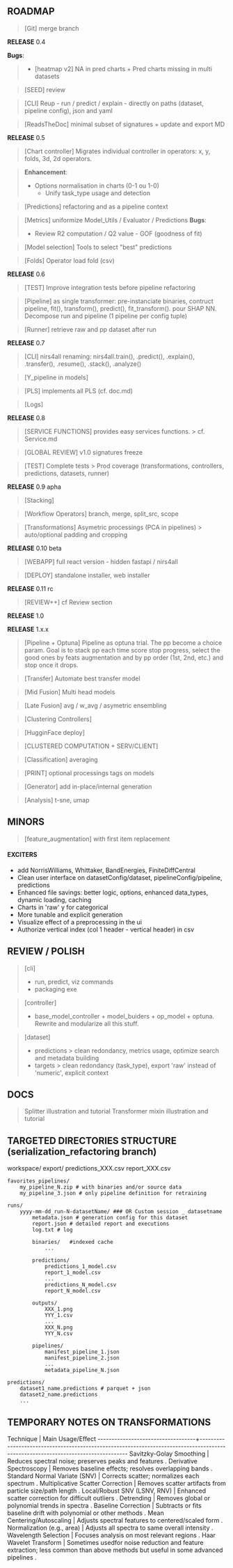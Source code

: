 ## ROADMAP ##

> [Git] merge branch

**RELEASE** 0.4

**Bugs**:
>   - [heatmap v2] NA in pred charts + Pred charts missing in multi datasets

> [SEED] review

> [CLI]  Reup - run / predict / explain - directly on paths (dataset, pipeline config), json and yaml

> [ReadsTheDoc] minimal subset of signatures + update and export MD

**RELEASE** 0.5

> [Chart controller] Migrates individual controller in operators: x, y, folds, 3d, 2d operators.

> **Enhancement**:
> - Options normalisation in charts (0-1 ou 1-0)
>   - Unify task_type usage and detection

> [Predictions] refactoring and as a pipeline context

> [Metrics] uniformize Model_Utils / Evaluator / Predictions
**Bugs**:
>   - Review R2 computation / Q2 value - GOF (goodness of fit)

> [Model selection] Tools to select "best" predictions

> [Folds] Operator load fold (csv)

**RELEASE** 0.6

> [TEST] Improve integration tests before pipeline refactoring

> [Pipeline] as single transformer: pre-instanciate binaries, contruct pipeline, fit(), transform(), predict(), fit_transform(). pour SHAP NN. Decompose run and pipeline (1 pipeline per config tuple)

> [Runner] retrieve raw and pp dataset after run

**RELEASE** 0.7

> [CLI] nirs4all renaming: nirs4all.train(), .predict(), .explain(), .transfer(), .resume(), .stack(), .analyze()

> [Y_pipeline in models]

> [PLS] implements all PLS (cf. doc.md)

> [Logs]

**RELEASE** 0.8

> [SERVICE FUNCTIONS] provides easy services functions. > cf. Service.md

> [GLOBAL REVIEW] v1.0 signatures freeze

> [TEST] Complete tests > Prod coverage (transformations, controllers, predictions, datasets, runner)

**RELEASE**  0.9 apha

> [Stacking]

> [Workflow Operators] branch, merge, split_src, scope

> [Transformations] Asymetric processings (PCA in pipelines) > auto/optional padding and cropping

**RELEASE** 0.10 beta

> [WEBAPP] full react version - hidden fastapi / nirs4all

> [DEPLOY] standalone installer, web installer

**RELEASE** 0.11 rc

> [REVIEW++] cf Review section

**RELEASE** 1.0

**RELEASE** 1.x.x

> [Pipeline + Optuna] Pipeline as optuna trial. The pp become a choice param. Goal is to stack pp each time score stop progress, select the good ones by feats augmentation and by pp order (1st, 2nd, etc.) and stop once it drops.

> [Transfer] Automate best transfer model

> [Mid Fusion] Multi head models

> [Late Fusion] avg / w_avg / asymetric ensembling

> [Clustering Controllers]

> [HugginFace deploy]

> [CLUSTERED COMPUTATION + SERV/CLIENT]

> [Classification] averaging

> [PRINT] optional processings tags on models

> [Generator] add in-place/internal generation

> [Analysis] t-sne, umap


## MINORS ##

> [feature_augmentation] with first item replacement

#### EXCITERS ####
- add NorrisWilliams, Whittaker, BandEnergies, FiniteDiffCentral
- Clean user interface on datasetConfig/dataset, pipelineConfig/pipeline, predictions
- Enhanced file savings: better logic, options, enhanced data_types, dynamic loading, caching
- Charts in 'raw' y for categorical
- More tunable and explicit generation
- Visualize effect of a preprocessing in the ui
- Authorize vertical index (col 1 header - vertical header) in csv

## REVIEW / POLISH ##
> [cli]
> - run, predict, viz commands
> - packaging exe

> [controller]
> - base_model_controller + model_buiders + op_model + optuna. Rewrite and modularize all this stuff.

> [dataset]
> - predictions > clean redondancy, metrics usage, optimize search and metadata building
> - targets > clean redondancy (task_type), export 'raw' instead of 'numeric', explicit context

## DOCS ##
> Splitter illustration and tutorial
> Transformer mixin illustration and tutorial

## TARGETED DIRECTORIES STRUCTURE (serialization_refactoring branch) ##

workspace/
	export/
		predictions_XXX.csv
		report_XXX.csv

	favorites_pipelines/
		my_pipeline_N.zip # with binaries and/or source data
		my_pipeline_3.json # only pipeline definition for retraining

	runs/
		yyyy-mm-dd_run-N-datasetName/ ### OR Custom session _ datasetname
			metadata.json # generation config for this dataset
			report.json # detailed report and executions
			log.txt # log

			binaries/   #indexed cache
				...

			predictions/
				predictions_1_model.csv
				report_1_model.csv
				...
				predictions_N_model.csv
				report_N_model.csv

			outputs/
				XXX_1.png
				YYY_1.csv
				...
				XXX_N.png
				YYY_N.csv

			pipelines/
				manifest_pipeline_1.json
				manifest_pipeline_2.json
				...
				metadata_pipeline_N.json

	predictions/
		dataset1_name.predictions # parquet + json
		dataset2_name.predictions
		...

## TEMPORARY NOTES ON TRANSFORMATIONS ##

Technique                          |  Main Usage/Effect
-----------------------------------+----------------------------------------------------------------------------------------------------------------------------------
Savitzky-Golay Smoothing           |  Reduces spectral noise; preserves peaks and features .
Derivative Spectroscopy            |  Removes baseline effects; resolves overlapping bands .
Standard Normal Variate (SNV)      |  Corrects scatter; normalizes each spectrum .
Multiplicative Scatter Correction  |  Removes scatter artifacts from particle size/path length .
Local/Robust SNV (LSNV, RNV)       |  Enhanced scatter correction for difficult outliers .
Detrending                         |  Removes global or polynomial trends in spectra .
Baseline Correction                |  Subtracts or fits baseline drift with polynomial or other methods .
Mean Centering/Autoscaling         |  Adjusts spectral features to centered/scaled form .
Normalization (e.g., area)         |  Adjusts all spectra to same overall intensity .
Wavelength Selection               |  Focuses analysis on most relevant regions .
Haar Wavelet Transform             |  Sometimes usedfor noise reduction and feature extraction; less common than above methods but useful in some advanced pipelines .



